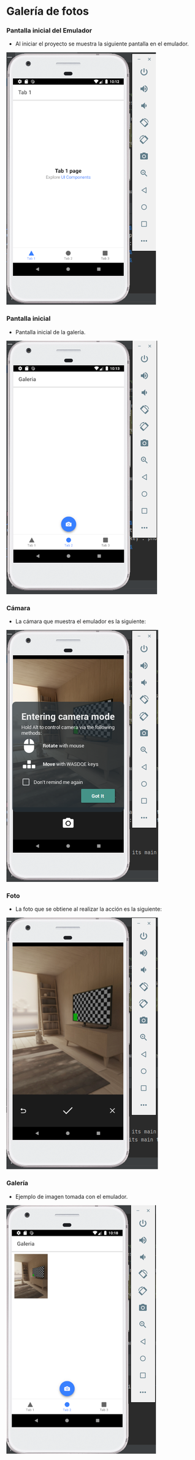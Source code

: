 # Galería de fotos

### Pantalla inicial del Emulador

- Al iniciar el proyecto se muestra la siguiente pantalla en el emulador. 

![Emulador](https://raw.githubusercontent.com/Jaela-C/Gallery-Ionic-React-Emulator/master/images/Emulator.PNG)
### Pantalla inicial  

- Pantalla inicial de la galería. 

![Pantalla galería](https://raw.githubusercontent.com/Jaela-C/Gallery-Ionic-React-Emulator/master/images/Tab2.PNG)
### Cámara
- La cámara que muestra el emulador es la siguiente:  

![Cámara](https://raw.githubusercontent.com/Jaela-C/Gallery-Ionic-React-Emulator/master/images/Camera.PNG)
### Foto 
- La foto que se obtiene al realizar la acción es la siguiente:  

![Foto](https://raw.githubusercontent.com/Jaela-C/Gallery-Ionic-React-Emulator/master/images/Photo.PNG)
### Galería  
- Ejemplo de imagen tomada con el emulador.  

![Imagen](https://raw.githubusercontent.com/Jaela-C/Gallery-Ionic-React-Emulator/master/images/Gallery.PNG)
